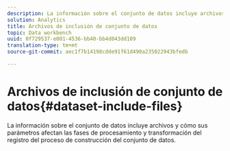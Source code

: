```yaml
---
description: La información sobre el conjunto de datos incluye archivos y cómo sus parámetros afectan las fases de procesamiento y transformación del registro del proceso de construcción del conjunto de datos.
solution: Analytics
title: Archivos de inclusión de conjunto de datos
topic: Data workbench
uuid: 0f729537-e001-4536-bb40-bb4d043dd109
translation-type: tm+mt
source-git-commit: aec1f7b14198cdde91f61d490a235022943bfedb

---
```



# Archivos de inclusión de conjunto de datos{#dataset-include-files}

La información sobre el conjunto de datos incluye archivos y cómo sus parámetros afectan las fases de procesamiento y transformación del registro del proceso de construcción del conjunto de datos.

